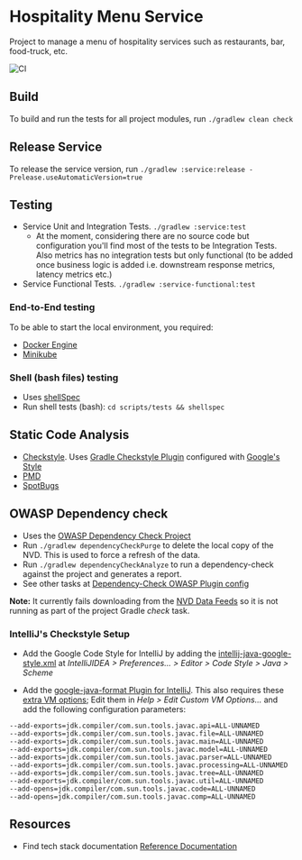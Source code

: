 # Hospitality Menu Service
Project to manage a menu of hospitality services such as restaurants, bar, food-truck, etc.

![CI](https://github.com/rauligs/hospitality-menu-service/actions/workflows/ci.yml/badge.svg)

## Build
To build and run the tests for all project modules, run `./gradlew clean check`

## Release Service
To release the service version, run `./gradlew :service:release -Prelease.useAutomaticVersion=true`

## Testing
- Service Unit and Integration Tests. `./gradlew :service:test`
  - At the moment, considering there are no source code but configuration you'll find most of the
  tests to be Integration Tests. Also metrics has no integration tests but only functional (to be
  added once business logic is added i.e. downstream response metrics, latency metrics etc.)
- Service Functional Tests. `./gradlew :service-functional:test`

### End-to-End testing
To be able to start the local environment, you required:
* [Docker Engine](https://docs.docker.com/engine/install/)
* [Minikube](https://kubernetes.io/docs/tasks/tools/)

### Shell (bash files) testing
* Uses [shellSpec](https://github.com/shellspec/shellspec)
* Run shell tests (bash): `cd scripts/tests && shellspec`

## Static Code Analysis
* [Checkstyle](https://checkstyle.sourceforge.io). Uses [Gradle Checkstyle Plugin](https://docs.gradle.org/current/userguide/checkstyle_plugin.html) 
configured with [Google's Style](https://checkstyle.sourceforge.io/google_style.html)
* [PMD](https://pmd.github.io/)
* [SpotBugs](https://spotbugs.github.io/)

## OWASP Dependency check
* Uses the [OWASP Dependency Check Project](https://owasp.org/www-project-dependency-check/)
* Run `./gradlew dependencyCheckPurge` to delete the local copy of the NVD. This is used to force a 
refresh of the data.
* Run `./gradlew dependencyCheckAnalyze` to run a dependency-check against the project and generates 
a report.
* See other tasks at [Dependency-Check OWASP Plugin config](https://jeremylong.github.io/DependencyCheck/dependency-check-gradle/configuration.html)

**Note:** It currently fails downloading from the [NVD Data Feeds](https://nvd.nist.gov/vuln/data-feeds)
so it is not running as part of the project Gradle _check_ task.

### IntelliJ's Checkstyle Setup
- Add the Google Code Style for IntelliJ by adding the
[intellij-java-google-style.xml](https://github.com/google/styleguide/blob/gh-pages/intellij-java-google-style.xml) 
at _IntelliJIDEA > Preferences... > Editor > Code Style > Java > Scheme_

- Add the [google-java-format Plugin for IntelliJ](https://github.com/google/google-java-format). 
This also requires these [extra VM options](https://github.com/google/google-java-format/issues/787); 
Edit them in _Help > Edit Custom VM Options..._ and add the following configuration parameters:
```
--add-exports=jdk.compiler/com.sun.tools.javac.api=ALL-UNNAMED
--add-exports=jdk.compiler/com.sun.tools.javac.file=ALL-UNNAMED
--add-exports=jdk.compiler/com.sun.tools.javac.main=ALL-UNNAMED
--add-exports=jdk.compiler/com.sun.tools.javac.model=ALL-UNNAMED
--add-exports=jdk.compiler/com.sun.tools.javac.parser=ALL-UNNAMED
--add-exports=jdk.compiler/com.sun.tools.javac.processing=ALL-UNNAMED
--add-exports=jdk.compiler/com.sun.tools.javac.tree=ALL-UNNAMED
--add-exports=jdk.compiler/com.sun.tools.javac.util=ALL-UNNAMED
--add-opens=jdk.compiler/com.sun.tools.javac.code=ALL-UNNAMED
--add-opens=jdk.compiler/com.sun.tools.javac.comp=ALL-UNNAMED
```

## Resources
* Find tech stack documentation [Reference Documentation](./docs/reference.md)